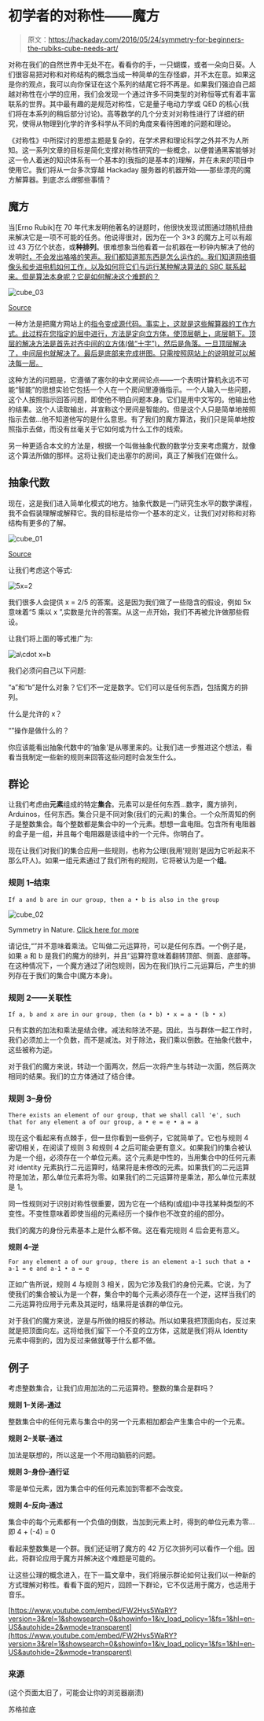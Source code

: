 # 初学者的对称性——魔方

> 原文：<https://hackaday.com/2016/05/24/symmetry-for-beginners-the-rubiks-cube-needs-art/>

对称在我们的自然世界中无处不在。看看你的手，一只蝴蝶，或者一朵向日葵。人们很容易把对称和对称结构的概念当成一种简单的生存怪癖，并不太在意。如果这是你的观点，我可以向你保证在这个系列的结尾它将不再是。如果我们强迫自己超越对称性在小学的应用，我们会发现一个通过许多不同类型的对称恒等式有着丰富联系的世界。其中最有趣的是规范对称性，它是量子电动力学或 QED 的核心(我们将在本系列的稍后部分讨论)。高等数学的几个分支对对称性进行了详细的研究，使得从物理到化学的许多科学从不同的角度来看待困难的问题和理论。

《对称性》中所探讨的思想主题是复杂的，在学术界和理论科学之外并不为人所知。这一系列文章的目标是简化支撑对称性研究的一些概念，以便普通黑客能够对这一令人着迷的知识体系有一个基本的(我指的是基本的)理解，并在未来的项目中使用它。我们将从一台多次穿越 Hackaday 服务器的机器开始——那些漂亮的魔方解算器。到底*怎么做*那些事情？

## 魔方

当[Erno Rubik]在 70 年代末发明他著名的谜题时，他很快发现试图通过随机扭曲来解决它是一项不可能的任务。他说得很对，因为在一个 3×3 的魔方上可以有超过 43 万亿个状态，或**种排列**。很难想象当他看着一台机器在一秒钟内解决了他的发明[时，不会发出咯咯的笑声。我们都知道那东西是怎么运作的。我们知道网络摄像头和步进电机如何工作，以及如何将它们与运行某种解决算法的 SBC 联系起来。但是算法本身呢？它是如何解决这个难题的？](http://hackaday.com/2016/01/27/robot-solves-rubiks-cube-in-just-one-second/)

![cube_03](img/509f8937477e45966a6a8a406ed9a356.png)

[Source](http://cubemeister.com/puzzles/cube-puzzles/magic-cube-series/rubiks-cube/)

一种方法是把魔方网站上的[指令变成源代码。事实上，这就是这些解算器的工作方式。此过程在您指定的层中进行，方法是定向立方体，使顶层朝上，底层朝下。顶层的解决方法是首先对齐中间的立方体(做“十字”)，然后是角落。一旦顶层解决了，中间层也就解决了。最后是底部来完成拼图。只需按照网站上的说明就可以解决每一层。](https://www.rubiks.com/blog/how-to-solve-the-rubiks-cube)

这种方法的问题是，它遵循了塞尔的中文房间论点——一个表明计算机永远不可能“智能”的思想实验它包括一个人在一个房间里遵循指示。一个人输入一些问题，这个人按照指示回答问题，即使他不明白问题本身。它们是用中文写的。他输出他的结果。这个人读取输出，并宣称这个房间是智能的。但是这个人只是简单地按照指示去做…他不知道他写的是什么意思。有了我们的魔方算法，我们只是简单地按照指示去做，而没有丝毫关于它如何或为什么工作的线索。

另一种更适合本文的方法是，根据一个叫做抽象代数的数学分支来考虑魔方，就像这个算法所做的那样。这将让我们走出塞尔的房间，真正了解我们在做什么。

## 抽象代数

现在，这是我们进入简单化模式的地方。抽象代数是一门研究生水平的数学课程，我不会假装理解或解释它。我的目标是给你一个基本的定义，让我们对对称和对称结构有更多的了解。

![cube_01](img/9e07b763e010d5cc085ad08bf28da36f.png)

[Source](https://www.geneseo.edu/~heap/courses/330/330.html)

让我们考虑这个等式:

![5x=2](img/ab18d4357aef85eea40bca197d3d4a38.png)

我们很多人会提供 x = 2/5 的答案。这是因为我们做了一些隐含的假设，例如 5x 意味着“5 乘以 x ”,实数是允许的答案。从这一点开始，我们不再被允许做那些假设。

让我们将上面的等式推广为:

![a\cdot x=b](img/45fe5cec4c0c80039438358d8c7d3aea.png)

我们必须问自己以下问题:

“a”和“b”是什么对象？它们不一定是数字。它们可以是任何东西，包括魔方的排列。

什么是允许的 x？

“”操作是做什么的？

你应该能看出抽象代数中的‘抽象’是从哪里来的。让我们进一步推进这个想法，看看当我制定一些新的规则来回答这些问题时会发生什么。

## 群论

让我们考虑由**元素**组成的特定**集合**。元素可以是任何东西…数字，魔方排列，Arduinos，任何东西。集合只是不同对象(我们的元素)的集合。一个众所周知的例子是整数集合。每个整数都是集合中的一个元素。想想一盒电阻。包含所有电阻器的盒子是一组，并且每个电阻器是该组中的一个元件。你明白了。

现在让我们对我们的集合应用一些规则，也称为公理(我用‘规则’是因为它听起来不那么吓人)。如果一组元素通过了我们所有的规则，它将被认为是一个**组**。

### 规则 1–结束

```
If a and b are in our group, then a • b is also in the group
```

![cube_02](img/e355f4c72f8b09a7ad4ce4c1da6f2730.png)

Symmetry in Nature. [Click here for more](http://www.boredpanda.com/geometry-symmetry-plants-nature/)

请记住,“”并不意味着乘法。它叫做二元运算符，可以是任何东西。一个例子是，如果 a 和 b 是我们的魔方的排列，并且‘’运算符意味着翻转顶部、侧面、底部等。在这种情况下，一个魔方通过了闭包规则，因为在我们执行二元运算后，产生的排列存在于我们的集合中(魔方本身)。

### 规则 2——关联性

```
If a, b and x are in our group, then (a • b) • x = a • (b • x)
```

只有实数的加法和乘法是结合律。减法和除法不是。因此，当与群体一起工作时，我们必须加上一个负数，而不是减法。对于除法，我们乘以倒数。在抽象代数中，这些被称为逆。

对于我们的魔方来说，转动一个面两次，然后一次将产生与转动一次面，然后两次相同的结果。我们的立方体通过了结合律。

### 规则 3–身份

```
There exists an element of our group, that we shall call 'e', such that for any element a of our group, a • e = e • a = a
```

现在这个看起来有点棘手，但一旦你看到一些例子，它就简单了。它也与规则 4 密切相关，在阅读了规则 3 和规则 4 之后可能会更有意义。如果我们的集合被认为是一个组，必须存在一个单位元素。这个元素是中性的，当用集合中的任何元素对 identity 元素执行二元运算时，结果将是未修改的元素。如果我们的二元运算符是加法，那么单位元素将为零。如果我们的二元运算符是乘法，那么单位元素就是 1。

同一性规则对于识别对称性很重要，因为它在一个结构(或组)中寻找某种类型的不变性。不变性意味着即使当组的元素经历一个操作也不改变的组的部分。

我们的魔方的身份元素基本上是什么都不做。这在看完规则 4 后会更有意义。

**规则 4–逆**

```
For any element a of our group, there is an element a-1 such that a • a-1 = e and a-1 • a = e
```

正如广告所说，规则 4 与规则 3 相关，因为它涉及我们的身份元素。它说，为了使我们的集合被认为是一个群，集合中的每个元素必须存在一个逆，这样当我们的二元运算符应用于元素及其逆时，结果将是该群的单位元。

对于我们的魔方来说，逆是与所做的相反的移动。所以如果我把顶面向右，反过来就是把顶面向左。这将给我们留下一个不变的立方体，这就是我们将从 Identity 元素中得到的，因为反过来做就等于什么都不做。

## 例子

考虑整数集合，让我们应用加法的二元运算符。整数的集合是群吗？

**规则 1–关闭–通过**

整数集合中的任何元素与集合中的另一个元素相加都会产生集合中的一个元素。

**规则 2–关联–通过**

加法是联想的，所以这是一个不用动脑筋的问题。

**规则 3–身份–通行证**

零是单位元素，因为集合中的任何元素加到零都不会改变。

**规则 4–反向–通过**

集合中的每个元素都有一个负值的倒数，当加到元素上时，得到的单位元素为零…即 4 + (-4) = 0

看起来整数集是一个群。我们还证明了魔方的 42 万亿次排列可以看作一个组。因此，将群论应用于魔方并解决这个难题是可能的。

让这些公理的概念进入，在下一篇文章中，我们将展示群论如何让我们以一种新的方式理解对称性。看看下面的短片，回顾一下群论，它不仅适用于魔方，也适用于音乐。

 [https://www.youtube.com/embed/FW2Hvs5WaRY?version=3&rel=1&showsearch=0&showinfo=1&iv_load_policy=1&fs=1&hl=en-US&autohide=2&wmode=transparent](https://www.youtube.com/embed/FW2Hvs5WaRY?version=3&rel=1&showsearch=0&showinfo=1&iv_load_policy=1&fs=1&hl=en-US&autohide=2&wmode=transparent)



### 来源

(这个页面太旧了，可能会让你的浏览器崩溃)

苏格拉底